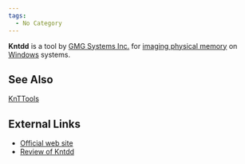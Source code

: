 ```yaml
---
tags:
  - No Category
---
```

**Kntdd** is a tool by [GMG Systems Inc.](gmg_systems_inc..md)
for [imaging physical memory](tools:memory_imaging.md) on
[Windows](windows.md) systems.

## See Also

[KnTTools](knttools.md)

## External Links

- [Official web site](http://users.erols.com/gmgarner/KnTTools/)
- [Review of
  Kntdd](http://forensicir.blogspot.com/2007/05/using-kntdd.html)